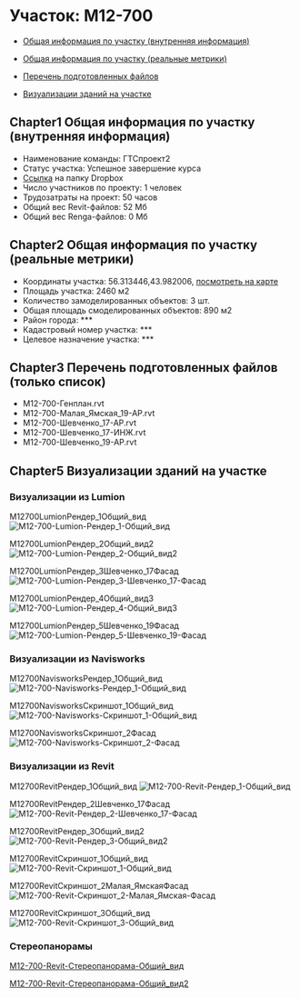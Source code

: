 # Участок: M12-700

* [Общая информация по участку (внутренняя информация)](#Chapter1)

* [Общая информация по участку (реальные метрики)](#Chapter2)

* [Перечень подготовленных файлов](#Chapter3)

* [Визуализации зданий на участке](#Chapter5)

## <a id="test">Chapter1</a> Общая информация по участку (внутренняя информация)
+ Наименование команды: ГТСпроект2
+ Статус участка: Успешное завершение курса
+ [Ссылка](https://www.dropbox.com/sh/wvvgv1nw1iqred9/AADBCB91bT640ESpqZzzwEJoa/M12_700?dl=0) на папку Dropbox
+ Число участников по проекту: 1 человек
+ Трудозатраты на проект: 50 часов
+ Общий вес Revit-файлов: 52 Мб
+ Общий вес Renga-файлов: 0 Мб
## <a id="test">Chapter2</a> Общая информация по участку (реальные метрики)
+ Координаты участка: 56.313446,43.982006, [посмотреть на карте]("yandex.ru/maps/47/nizhny-novgorod/?ll=56.313446%2C43.982006&z=19")
+ Площадь участка: 2460 м2
+ Количество замоделированных объектов: 3 шт.
+ Общая площадь смоделированных объектов: 890 м2
+ Район города: *** 
+ Кадастровый номер участка: *** 
+ Целевое назначение участка: *** 
## <a id="test">Chapter3</a> Перечень подготовленных файлов (только список)
+ М12-700-Генплан.rvt
+ М12-700-Малая_Ямская_19-АР.rvt
+ М12-700-Шевченко_17-АР.rvt
+ М12-700-Шевченко_17-ИНЖ.rvt
+ М12-700-Шевченко_19-АР.rvt
## <a id="test">Chapter5</a> Визуализации зданий на участке
### Визуализации из Lumion
M12700LumionРендер_1Общий_вид
![M12-700-Lumion-Рендер_1-Общий_вид](/Images/M12_700/M12-700-Lumion-Рендер_1-Общий_вид_Compressed.jpg)

M12700LumionРендер_2Общий_вид2
![M12-700-Lumion-Рендер_2-Общий_вид2](/Images/M12_700/M12-700-Lumion-Рендер_2-Общий_вид2_Compressed.jpg)

M12700LumionРендер_3Шевченко_17Фасад
![M12-700-Lumion-Рендер_3-Шевченко_17-Фасад](/Images/M12_700/M12-700-Lumion-Рендер_3-Шевченко_17-Фасад_Compressed.jpg)

M12700LumionРендер_4Общий_вид3
![M12-700-Lumion-Рендер_4-Общий_вид3](/Images/M12_700/M12-700-Lumion-Рендер_4-Общий_вид3_Compressed.jpg)

M12700LumionРендер_5Шевченко_19Фасад
![M12-700-Lumion-Рендер_5-Шевченко_19-Фасад](/Images/M12_700/M12-700-Lumion-Рендер_5-Шевченко_19-Фасад_Compressed.jpg)

### Визуализации из Navisworks
M12700NavisworksРендер_1Общий_вид
![M12-700-Navisworks-Рендер_1-Общий_вид](/Images/M12_700/M12-700-Navisworks-Рендер_1-Общий_вид_Compressed.jpg)

M12700NavisworksСкриншот_1Общий_вид
![M12-700-Navisworks-Скриншот_1-Общий_вид](/Images/M12_700/M12-700-Navisworks-Скриншот_1-Общий_вид_Compressed.jpg)

M12700NavisworksСкриншот_2Фасад
![M12-700-Navisworks-Скриншот_2-Фасад](/Images/M12_700/M12-700-Navisworks-Скриншот_2-Фасад_Compressed.jpg)

### Визуализации из Revit
М12700RevitРендер_1Общий_вид
![М12-700-Revit-Рендер_1-Общий_вид](/Images/M12_700/М12-700-Revit-Рендер_1-Общий_вид_Compressed.jpg)

М12700RevitРендер_2Шевченко_17Фасад
![М12-700-Revit-Рендер_2-Шевченко_17-Фасад](/Images/M12_700/М12-700-Revit-Рендер_2-Шевченко_17-Фасад_Compressed.jpg)

М12700RevitРендер_3Общий_вид2
![М12-700-Revit-Рендер_3-Общий_вид2](/Images/M12_700/М12-700-Revit-Рендер_3-Общий_вид2_Compressed.jpg)

М12700RevitСкриншот_1Общий_вид
![М12-700-Revit-Скриншот_1-Общий_вид](/Images/M12_700/М12-700-Revit-Скриншот_1-Общий_вид_Compressed.jpg)

М12700RevitСкриншот_2Малая_ЯмскаяФасад
![М12-700-Revit-Скриншот_2-Малая_Ямская-Фасад](/Images/M12_700/М12-700-Revit-Скриншот_2-Малая_Ямская-Фасад_Compressed.jpg)

М12700RevitСкриншот_3Общий_вид
![М12-700-Revit-Скриншот_3-Общий_вид](/Images/M12_700/М12-700-Revit-Скриншот_3-Общий_вид_Compressed.jpg)

### Стереопанорамы
[M12-700-Revit-Стереопанорама-Общий_вид](https://pano.autodesk.com/pano.html?url=jpgs/b193a55c-44bf-4518-afec-c584b7158f62&version=2)

[M12-700-Revit-Стереопанорама-Общий_вид2](https://pano.autodesk.com/pano.html?url=jpgs/be0acef2-76c3-4575-be3f-841f46145975&version=2)

